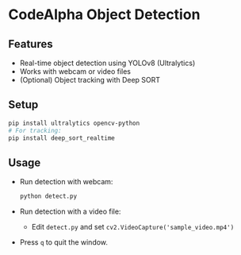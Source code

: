 # CodeAlpha Object Detection

## Features
- Real-time object detection using YOLOv8 (Ultralytics)
- Works with webcam or video files
- (Optional) Object tracking with Deep SORT

## Setup
```bash
pip install ultralytics opencv-python
# For tracking:
pip install deep_sort_realtime
```

## Usage
- Run detection with webcam:
  ```bash
  python detect.py
  ```
- Run detection with a video file:
  - Edit `detect.py` and set `cv2.VideoCapture('sample_video.mp4')`

- Press `q` to quit the window.
